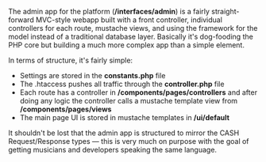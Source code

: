 The admin app for the platform (**/interfaces/admin**) is a fairly straight-forward MVC-style webapp 
built with a front controller, individual controllers for each route, mustache views, and using the 
framework for the model instead of a traditional database layer. Basically it's dog-fooding the PHP 
core but building a much more complex app than a simple element. 

In terms of structure, it's fairly simple: 

 - Settings are stored in the **constants.php** file
 - The .htaccess pushes all traffic through the **controller.php** file
 - Each route has a controller in **/components/pages/controllers** and after doing any logic the 
 controller calls a mustache template view from **/components/pages/views**
 - The main page UI is stored in mustache templates in **/ui/default**

It shouldn't be lost that the admin app is structured to mirror the CASH Request/Response types — this is 
very much on purpose with the goal of getting musicians and developers speaking the same language. 